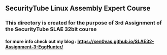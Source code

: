 ## SecurityTube Linux Assembly Expert Course

### This directory is created for the purpose of 3rd Assignment of the SecurityTube SLAE 32bit course

#### for more info check out my blog : https://xen0vas.github.io/SLAE32-Assignment-3-EggHunter/
